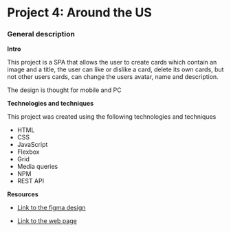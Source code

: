 # Project 4: Around the US

### General description
  
**Intro**    
  
This project is a SPA that allows the user to create cards which contain an image and a title, the user can like or dislike a card, delete its own cards,
but not other users cards, can change the users avatar, name and description.

The design is thought for mobile and PC

**Technologies and techniques**

This project was created using the following technologies and techniques
  
  * HTML
  * CSS
  * JavaScript
  * Flexbox
  * Grid
  * Media queries
  * NPM
  * REST API

**Resources**  
  
* [Link to the figma design](https://www.figma.com/file/LDMgqWesKpQkIwhOfEBuTS/WEB%2C-Sprint-5%3A-Around-The-U.S.-%7C-desktop-%2B-mobile?node-id=0%3A1)

* [Link to the web page](https://julioeva.github.io/web_project_4_esp/)
  

